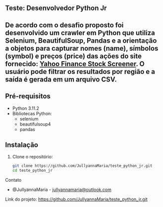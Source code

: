 ## Teste: Desenvolvedor Python Jr

##  De acordo com o desafio proposto foi desenvolvido um crawler em Python que utiliza Selenium, BeautifulSoup, Pandas e a orientação a objetos para capturar nomes (name), símbolos (symbol) e preços (price) das ações do site fornecido: [Yahoo Finance Stock Screener](https://finance.yahoo.com/screener/new). O usuário pode filtrar os resultados por região e a saída é gerada em um arquivo CSV.

## Pré-requisitos

- Python 3.11.2
- Bibliotecas Python:
  - selenium
  - beautifulsoup4
  - pandas

## Instalação

1. Clone o repositório:
   ```sh
   git clone https://github.com/JullyannaMaria/teste_python_jr.git
   cd teste_python_jr

Contato
- @JullyannaMaria - jullyannamaria@outlook.com

Link do projeto: https://github.com/JullyannaMaria/teste_python_jr.git